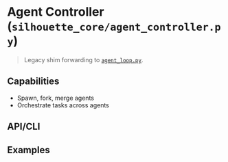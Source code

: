 # Agent Controller (`silhouette_core/agent_controller.py`)

> Legacy shim forwarding to [`agent_loop.py`](../silhouette_core/agent_loop.py).

## Capabilities
- Spawn, fork, merge agents
- Orchestrate tasks across agents

## API/CLI
<!-- TODO: Codex: document functions/classes and any CLI bindings -->

## Examples
<!-- TODO: Codex: runnable examples -->
